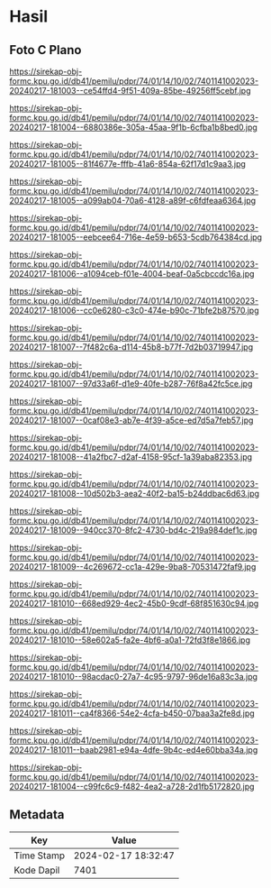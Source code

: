 # Hasil

## Foto C Plano

https://sirekap-obj-formc.kpu.go.id/db41/pemilu/pdpr/74/01/14/10/02/7401141002023-20240217-181003--ce54ffd4-9f51-409a-85be-49256ff5cebf.jpg

https://sirekap-obj-formc.kpu.go.id/db41/pemilu/pdpr/74/01/14/10/02/7401141002023-20240217-181004--6880386e-305a-45aa-9f1b-6cfba1b8bed0.jpg

https://sirekap-obj-formc.kpu.go.id/db41/pemilu/pdpr/74/01/14/10/02/7401141002023-20240217-181005--81f4677e-fffb-41a6-854a-62f17d1c9aa3.jpg

https://sirekap-obj-formc.kpu.go.id/db41/pemilu/pdpr/74/01/14/10/02/7401141002023-20240217-181005--a099ab04-70a6-4128-a89f-c6fdfeaa6364.jpg

https://sirekap-obj-formc.kpu.go.id/db41/pemilu/pdpr/74/01/14/10/02/7401141002023-20240217-181005--eebcee64-716e-4e59-b653-5cdb764384cd.jpg

https://sirekap-obj-formc.kpu.go.id/db41/pemilu/pdpr/74/01/14/10/02/7401141002023-20240217-181006--a1094ceb-f01e-4004-beaf-0a5cbccdc16a.jpg

https://sirekap-obj-formc.kpu.go.id/db41/pemilu/pdpr/74/01/14/10/02/7401141002023-20240217-181006--cc0e6280-c3c0-474e-b90c-71bfe2b87570.jpg

https://sirekap-obj-formc.kpu.go.id/db41/pemilu/pdpr/74/01/14/10/02/7401141002023-20240217-181007--7f482c6a-d114-45b8-b77f-7d2b03719947.jpg

https://sirekap-obj-formc.kpu.go.id/db41/pemilu/pdpr/74/01/14/10/02/7401141002023-20240217-181007--97d33a6f-d1e9-40fe-b287-76f8a42fc5ce.jpg

https://sirekap-obj-formc.kpu.go.id/db41/pemilu/pdpr/74/01/14/10/02/7401141002023-20240217-181007--0caf08e3-ab7e-4f39-a5ce-ed7d5a7feb57.jpg

https://sirekap-obj-formc.kpu.go.id/db41/pemilu/pdpr/74/01/14/10/02/7401141002023-20240217-181008--41a2fbc7-d2af-4158-95cf-1a39aba82353.jpg

https://sirekap-obj-formc.kpu.go.id/db41/pemilu/pdpr/74/01/14/10/02/7401141002023-20240217-181008--10d502b3-aea2-40f2-ba15-b24ddbac6d63.jpg

https://sirekap-obj-formc.kpu.go.id/db41/pemilu/pdpr/74/01/14/10/02/7401141002023-20240217-181009--940cc370-8fc2-4730-bd4c-219a984def1c.jpg

https://sirekap-obj-formc.kpu.go.id/db41/pemilu/pdpr/74/01/14/10/02/7401141002023-20240217-181009--4c269672-cc1a-429e-9ba8-70531472faf9.jpg

https://sirekap-obj-formc.kpu.go.id/db41/pemilu/pdpr/74/01/14/10/02/7401141002023-20240217-181010--668ed929-4ec2-45b0-9cdf-68f851630c94.jpg

https://sirekap-obj-formc.kpu.go.id/db41/pemilu/pdpr/74/01/14/10/02/7401141002023-20240217-181010--58e602a5-fa2e-4bf6-a0a1-72fd3f8e1866.jpg

https://sirekap-obj-formc.kpu.go.id/db41/pemilu/pdpr/74/01/14/10/02/7401141002023-20240217-181010--98acdac0-27a7-4c95-9797-96de16a83c3a.jpg

https://sirekap-obj-formc.kpu.go.id/db41/pemilu/pdpr/74/01/14/10/02/7401141002023-20240217-181011--ca4f8366-54e2-4cfa-b450-07baa3a2fe8d.jpg

https://sirekap-obj-formc.kpu.go.id/db41/pemilu/pdpr/74/01/14/10/02/7401141002023-20240217-181011--baab2981-e94a-4dfe-9b4c-ed4e60bba34a.jpg

https://sirekap-obj-formc.kpu.go.id/db41/pemilu/pdpr/74/01/14/10/02/7401141002023-20240217-181004--c99fc6c9-f482-4ea2-a728-2d1fb5172820.jpg


## Metadata

| Key        | Value               |
| ---------- | ------------------- |
| Time Stamp | 2024-02-17 18:32:47 |
| Kode Dapil | 7401                |



